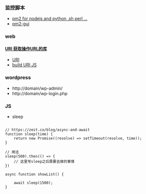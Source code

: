 ### 监控脚本
* [pm2 for nodejs and python .sh perl ...](https://juejin.im/post/5bbc1a5e6fb9a05d3634f639)
* [pm2-gui](https://github.com/Tjatse/pm2-gui)


### web

#### [URI 获取操作URL的库](https://github.com/medialize/URI.js)
* [URI](https://medialize.github.io/URI.js/)
* [build URI JS](http://medialize.github.io/URI.js/build.html)



### wordpress

* http://domain/wp-admin/
* http://domain/wp-login.php

### JS

* sleep
```

// https://zeit.co/blog/async-and-await
function sleep(time) {
    return new Promise((resolve) => setTimeout(resolve, time));
}

// 用法
sleep(500).then(() => {
    // 这里写sleep之后需要去做的事情
})

async function showList() {

    await sleep(1500);
}

```
